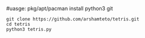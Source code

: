 #uasge:
pkg/apt/pacman install python3 git
```
git clone https://github.com/arshamteto/tetris.git
cd tetris
python3 tetris.py
```
